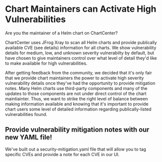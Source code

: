 # Chart Maintainers can Activate High Vulnerabilities

Are you the maintainer of a Helm chart on ChartCenter? 

ChartCenter uses JFrog Xray to scan all Helm charts and provide publically available CVE (see details) information for all charts. We show vulnerability details for medium, low, and unknown severity vulnerabilty by default, but have chosen to give maintainers control over what level of detail they'd like to make available for high vulnerabilities.  

After getting feedback from the community, we decided that it's only fair that we provide chart maintainers the power to activate high severity vulnerability details once they've had the opportunity to provide mitigation notes. Many Helm charts use third-party components and many of the updates to those components are not under direct control of the chart maintiainter. Thus, we want to strike the right level of balance between making information available and knowing that it's important to provide chart users some level of detailed information regarding publically-listed vulnerabilities found.   

## Provide vulnerability mitigation notes with our new YAML file!

We've built out a security-mitigation.yaml file that will allow you to tag specific CVEs and provide a note for each CVE in our UI. 
